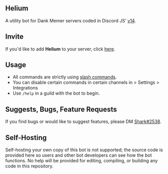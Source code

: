 
## Helium

A utility bot for Dank Memer servers coded in Discord JS' [v14](https://discord.js.org/#/docs/discord.js/stable/general/welcome).

## Invite
If you'd like to add **Helium** to your server, click [here](https://discord.com/api/oauth2/authorize?client_id=958848741790609468&permissions=8&scope=bot%20applications.commands).

## Usage
* All commands are strictly using [slash commands](https://support.discord.com/hc/en-us/articles/1500000368501-Slash-Commands-FAQ#:~:text=WHAT%20ARE%20SLASH%20COMMANDS%3F,to%20use%20your%20favorite%20bot.).
* You can disable certain commands in certain channels in > Settings > Integrations
* Use `/help` in a guild with the bot to begin.

## Suggests, Bugs, Feature Requests
If you find bugs or would like to suggest features, please DM [Shark#2538](https://discord.com/users/823933160785838091).

## Self-Hosting
Self-hosting your own copy of this bot is not supported; the source code is provided here so users and other bot developers can see how the bot functions. No help will be provided for editing, compiling, or building any code in this repository.